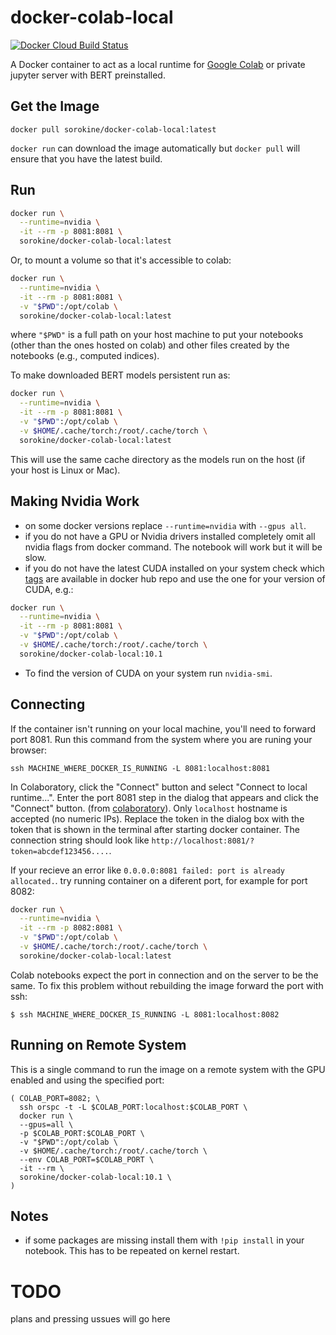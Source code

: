 # docker-colab-local
[![Docker Cloud Build Status](https://img.shields.io/docker/cloud/build/aecampos/colab-local.svg?label=build)](https://hub.docker.com/r/aecampos/colab-local)

A Docker container to act as a local runtime for [Google Colab](https://colab.research.google.com) or private jupyter server with BERT preinstalled.

## Get the Image

```
docker pull sorokine/docker-colab-local:latest
```

`docker run` can download the image automatically but `docker pull` will ensure that you have the latest build.

## Run
```bash
docker run \
  --runtime=nvidia \
  -it --rm -p 8081:8081 \
  sorokine/docker-colab-local:latest
```
Or, to mount a volume so that it's accessible to colab:
```bash
docker run \
  --runtime=nvidia \
  -it --rm -p 8081:8081 \
  -v "$PWD":/opt/colab \
  sorokine/docker-colab-local:latest
```

where `"$PWD"` is a full path on your host machine to put your notebooks (other than the ones hosted on colab) and other files created by the notebooks (e.g., computed indices).

To make downloaded BERT models persistent run as:

```bash
docker run \
  --runtime=nvidia \
  -it --rm -p 8081:8081 \
  -v "$PWD":/opt/colab \
  -v $HOME/.cache/torch:/root/.cache/torch \
  sorokine/docker-colab-local:latest
```

This will use the same cache directory as the models run on the host (if your host is Linux or Mac).

## Making Nvidia Work

* on some docker versions replace `--runtime=nvidia` with `--gpus all`.
* if you do not have a GPU or Nvidia drivers installed completely omit all nvidia flags from docker command.  The notebook will work but it will be slow.
* if you do not have the latest CUDA installed on your system check which [tags](https://hub.docker.com/r/sorokine/docker-colab-local/tags) are available in docker hub repo and use the one for your version of CUDA, e.g.:

```bash
docker run \
  --runtime=nvidia \
  -it --rm -p 8081:8081 \
  -v "$PWD":/opt/colab \
  -v $HOME/.cache/torch:/root/.cache/torch \
  sorokine/docker-colab-local:10.1
```

* To find the version of CUDA on your system run `nvidia-smi`.  

## Connecting

If the container isn't running on your local machine, you'll need to forward port 8081.  Run this command from the system where you are runing your browser:
```
ssh MACHINE_WHERE_DOCKER_IS_RUNNING -L 8081:localhost:8081
```

In Colaboratory, click the "Connect" button and select "Connect to local runtime...". Enter the port 8081 step in the dialog that appears and click the "Connect" button. (from [colaboratory](https://research.google.com/colaboratory/local-runtimes.html)).  Only `localhost` hostname is accepted (no numeric IPs).  Replace the token in the dialog box with the token that is shown in the terminal after starting docker container.  The connection string should look like `http://localhost:8081/?token=abcdef123456....`. 

If your recieve an error like `0.0.0.0:8081 failed: port is already allocated.`. try running container on a diferent port, for example for port 8082:

```bash
docker run \
  --runtime=nvidia \
  -it --rm -p 8082:8081 \
  -v "$PWD":/opt/colab \
  -v $HOME/.cache/torch:/root/.cache/torch \
  sorokine/docker-colab-local:latest
```

Colab notebooks expect the port in connection and on the server to be the same.  To fix this problem without rebuilding the image forward the port with ssh: 
```
$ ssh MACHINE_WHERE_DOCKER_IS_RUNNING -L 8081:localhost:8082
```

## Running on Remote System 

This is a single command to run the image on a remote system with the GPU enabled and using the specified port:

```
( COLAB_PORT=8082; \
  ssh orspc -t -L $COLAB_PORT:localhost:$COLAB_PORT \
  docker run \
  --gpus=all \
  -p $COLAB_PORT:$COLAB_PORT \
  -v "$PWD":/opt/colab \
  -v $HOME/.cache/torch:/root/.cache/torch \
  --env COLAB_PORT=$COLAB_PORT \
  -it --rm \
  sorokine/docker-colab-local:10.1 \
)
```

## Notes

* if some packages are missing install them with `!pip install` in your notebook.  This has to be repeated on kernel restart.

# TODO

plans and pressing ussues will go here
